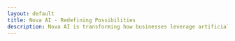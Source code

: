 ```yaml
---
layout: default
title: Nova AI - Redefining Possibilities
description: Nova AI is transforming how businesses leverage artificial intelligence with our cutting-edge platform. Discover the future of AI innovation.
---
```


<!-- Hero Section -->
<section class="hero relative overflow-hidden min-h-screen flex items-center">
  <div class="absolute inset-0 bg-gradient-to-br from-gray-900 via-indigo-900 to-black"></div>
  <div class="absolute inset-0 opacity-30">
    <div class="stars"></div>
  </div>
  
  <div class="container mx-auto px-4 sm:px-6 lg:px-8 py-24 relative z-10">
    <div class="text-center max-w-5xl mx-auto">
      <div class="mb-6 inline-block">
        <div class="rounded-full bg-gradient-to-r from-purple-600 to-blue-500 p-1 glow-effect">
          <div class="bg-black bg-opacity-50 rounded-full px-4 py-1 backdrop-blur-sm">
            <span class="text-white font-medium">Beta Version Now Available</span>
          </div>
        </div>
      </div>
      
      <h1 class="text-5xl md:text-7xl lg:text-8xl font-extrabold tracking-tight text-white mb-6 animate-fade-in">
        <span class="bg-clip-text text-transparent bg-gradient-to-r from-blue-400 to-purple-600">NOVA AI</span>
      </h1>
      
      <p class="text-xl md:text-2xl text-gray-300 max-w-3xl mx-auto mb-10 animate-fade-in-delay">
        Sites beyond imagination.<br>
        One prompt away.
      </p>
      
      <div class="relative mb-10 max-w-3xl mx-auto">
        <div class="flex items-center bg-gray-800 bg-opacity-60 rounded-full p-2 backdrop-blur-sm border border-gray-700 shadow-glow">
          <div class="text-purple-400 px-3">
            <i class="lucide-sparkles text-xl"></i>
          </div>
          <input type="text" class="bg-transparent text-white w-full py-2 px-4 focus:outline-none" placeholder="Describe your project idea...">
          <button class="btn-primary rounded-full py-2 px-6 ml-2">Generate</button>
        </div>
      </div>
      
      <a href="#demo-video" class="inline-flex items-center text-gray-300 hover:text-white transition-colors">
        <i class="lucide-play-circle mr-2 text-purple-400"></i>
        <span>Watch the demo</span>
      </a>
    </div>
  </div>
  
  <div class="absolute bottom-0 left-0 right-0 h-24 bg-gradient-to-t from-black to-transparent"></div>
</section>

<!-- Overview Section -->
<section id="overview" class="py-20 bg-black">
  <div class="container mx-auto px-4 sm:px-6 lg:px-8">
    <div class="max-w-3xl mx-auto text-center mb-16">
      <h2 class="text-3xl md:text-4xl font-bold mb-6 text-white">Redefining What's Possible</h2>
      <p class="text-xl text-gray-300">
        Nova AI combines cutting-edge neural networks and natural language processing to create beautiful, functional websites from simple text descriptions.
      </p>
    </div>
    
    <div class="grid md:grid-cols-3 gap-8">
      <div class="bg-gradient-to-br from-gray-900 to-gray-800 rounded-xl p-8 transform transition duration-300 hover:scale-105 border border-gray-800">
        <div class="text-purple-500 mb-4 text-4xl">
          <i class="lucide-brain"></i>
        </div>
        <h3 class="text-xl font-bold mb-4 text-white">Advanced AI</h3>
        <p class="text-gray-300">
          Our proprietary AI model understands context, intention, and design principles to deliver stunning results.
        </p>
      </div>
      
      <div class="bg-gradient-to-br from-gray-900 to-gray-800 rounded-xl p-8 transform transition duration-300 hover:scale-105 border border-gray-800">
        <div class="text-blue-500 mb-4 text-4xl">
          <i class="lucide-zap"></i>
        </div>
        <h3 class="text-xl font-bold mb-4 text-white">Lightning Fast</h3>
        <p class="text-gray-300">
          Generate complete websites in seconds, not hours or days. From concept to deployment in record time.
        </p>
      </div>
      
      <div class="bg-gradient-to-br from-gray-900 to-gray-800 rounded-xl p-8 transform transition duration-300 hover:scale-105 border border-gray-800">
        <div class="text-green-500 mb-4 text-4xl">
          <i class="lucide-code"></i>
        </div>
        <h3 class="text-xl font-bold mb-4 text-white">Production Ready</h3>
        <p class="text-gray-300">
          Clean, optimized code that's ready for production. No technical debt, just beautiful, functional websites.
        </p>
      </div>
    </div>
  </div>
</section>

<!-- Features Section -->
<section id="features" class="py-20 bg-gradient-to-b from-black to-gray-900">
  <div class="container mx-auto px-4 sm:px-6 lg:px-8">
    <div class="max-w-3xl mx-auto text-center mb-16">
      <h2 class="text-3xl md:text-4xl font-bold mb-6 text-white">Powerful Features</h2>
      <p class="text-xl text-gray-300">
        Nova AI comes packed with features that make web development faster, more intuitive, and more powerful than ever before.
      </p>
    </div>
    
    <div class="grid md:grid-cols-2 gap-12 items-center mb-24">
      <div class="order-2 md:order-1">
        <h3 class="text-2xl font-bold mb-4 text-white">Natural Language to Code</h3>
        <p class="text-gray-300 mb-6">
          Simply describe what you want, and Nova AI will generate beautifully structured HTML, CSS, and JavaScript code tailored to your needs.
        </p>
        <ul class="space-y-2 text-gray-300">
          <li class="flex items-start">
            <i class="lucide-check-circle text-purple-500 mr-2 mt-1"></i>
            <span>Support for modern frameworks</span>
          </li>
          <li class="flex items-start">
            <i class="lucide-check-circle text-purple-500 mr-2 mt-1"></i>
            <span>Responsive designs by default</span>
          </li>
          <li class="flex items-start">
            <i class="lucide-check-circle text-purple-500 mr-2 mt-1"></i>
            <span>Accessibility built-in</span>
          </li>
        </ul>
      </div>
      <div class="order-1 md:order-2 bg-gray-900 rounded-xl p-6 border border-gray-800 shadow-glow">
        <div class="code-window">
          <div class="code-header flex justify-between items-center mb-4 px-4">
            <div class="flex space-x-2">
              <div class="w-3 h-3 rounded-full bg-red-500"></div>
              <div class="w-3 h-3 rounded-full bg-yellow-500"></div>
              <div class="w-3 h-3 rounded-full bg-green-500"></div>
            </div>
            <div class="text-xs text-gray-400">example.html</div>
          </div>
          <div class="code-content bg-gray-950 rounded-lg p-4 overflow-hidden text-sm">
            <pre class="text-gray-300"><span class="text-blue-400">&lt;div</span> <span class="text-green-400">class</span>=<span class="text-yellow-300">"hero-section"</span><span class="text-blue-400">&gt;</span>
  <span class="text-blue-400">&lt;h1&gt;</span>Welcome to the Future<span class="text-blue-400">&lt;/h1&gt;</span>
  <span class="text-blue-400">&lt;p&gt;</span>AI-generated in seconds<span class="text-blue-400">&lt;/p&gt;</span>
  <span class="text-gray-500">// Much more code...</span>
<span class="text-blue-400">&lt;/div&gt;</span></pre>
          </div>
        </div>
      </div>
    </div>
    
    <div class="grid md:grid-cols-2 gap-12 items-center">
      <div class="bg-gray-900 rounded-xl overflow-hidden border border-gray-800 shadow-glow">
        <img src="https://via.placeholder.com/600x400/1a1a2e/ffffff?text=AI+Design+Engine" alt="AI Design Engine Interface" class="w-full">
      </div>
      <div>
        <h3 class="text-2xl font-bold mb-4 text-white">AI Design Engine</h3>
        <p class="text-gray-300 mb-6">
          Our AI doesn't just write code - it designs beautiful, functional interfaces that follow modern design principles and best practices.
        </p>
        <ul class="space-y-2 text-gray-300">
          <li class="flex items-start">
            <i class="lucide-check-circle text-purple-500 mr-2 mt-1"></i>
            <span>Custom color schemes</span>
          </li>
          <li class="flex items-start">
            <i class="lucide-check-circle text-purple-500 mr-2 mt-1"></i>
            <span>Typography optimization</span>
          </li>
          <li class="flex items-start">
            <i class="lucide-check-circle text-purple-500 mr-2 mt-1"></i>
            <span>Interactive components</span>
          </li>
        </ul>
      </div>
    </div>
  </div>
</section>

<!-- Roadmap Section -->
<section id="roadmap" class="py-20 bg-black">
  <div class="container mx-auto px-4 sm:px-6 lg:px-8">
    <div class="max-w-3xl mx-auto text-center mb-16">
      <h2 class="text-3xl md:text-4xl font-bold mb-6 text-white">Roadmap</h2>
      <p class="text-xl text-gray-300">
        We're constantly evolving and improving Nova AI. Here's what's coming next.
      </p>
    </div>
    
    <div class="relative">
      <div class="absolute left-1/2 transform -translate-x-1/2 h-full w-1 bg-gray-800"></div>
      
      <div class="relative z-10">
        <!-- Roadmap Item 1 -->
        <div class="mb-12 md:mb-0 flex flex-col md:flex-row items-center">
          <div class="md:w-1/2 md:pr-12 md:text-right mb-6 md:mb-0">
            <div class="bg-gray-900 p-6 rounded-xl border border-gray-800 inline-block">
              <span class="text-purple-400 text-sm font-medium mb-2 block">Q2 2023</span>
              <h3 class="text-white text-xl font-bold mb-2">Beta Launch</h3>
              <p class="text-gray-300">Initial release with core features for early adopters.</p>
            </div>
          </div>
          <div class="roadmap-circle">
            <div class="w-12 h-12 rounded-full border-4 border-purple-500 bg-gray-900 flex items-center justify-center">
              <i class="lucide-check text-purple-500"></i>
            </div>
          </div>
          <div class="md:w-1/2 md:pl-12 hidden md:block"></div>
        </div>
        
        <!-- Roadmap Item 2 -->
        <div class="mb-12 md:mb-0 flex flex-col md:flex-row items-center mt-12">
          <div class="md:w-1/2 md:pr-12 hidden md:block"></div>
          <div class="roadmap-circle">
            <div class="w-12 h-12 rounded-full border-4 border-blue-500 bg-gray-900 flex items-center justify-center">
              <i class="lucide-code text-blue-500"></i>
            </div>
          </div>
          <div class="md:w-1/2 md:pl-12 mb-6 md:mb-0">
            <div class="bg-gray-900 p-6 rounded-xl border border-gray-800 inline-block">
              <span class="text-blue-400 text-sm font-medium mb-2 block">Q3 2023</span>
              <h3 class="text-white text-xl font-bold mb-2">Framework Integration</h3>
              <p class="text-gray-300">Support for React, Vue, and Angular components.</p>
            </div>
          </div>
        </div>
        
        <!-- Roadmap Item 3 -->
        <div class="mb-12 md:mb-0 flex flex-col md:flex-row items-center mt-12">
          <div class="md:w-1/2 md:pr-12 md:text-right mb-6 md:mb-0">
            <div class="bg-gray-900 p-6 rounded-xl border border-gray-800 inline-block">
              <span class="text-green-400 text-sm font-medium mb-2 block">Q4 2023</span>
              <h3 class="text-white text-xl font-bold mb-2">API & Integrations</h3>
              <p class="text-gray-300">Connect with third-party services and databases.</p>
            </div>
          </div>
          <div class="roadmap-circle">
            <div class="w-12 h-12 rounded-full border-4 border-green-500 bg-gray-900 flex items-center justify-center">
              <i class="lucide-plug text-green-500"></i>
            </div>
          </div>
          <div class="md:w-1/2 md:pl-12 hidden md:block"></div>
        </div>
        
        <!-- Roadmap Item 4 -->
        <div class="flex flex-col md:flex-row items-center mt-12">
          <div class="md:w-1/2 md:pr-12 hidden md:block"></div>
          <div class="roadmap-circle">
            <div class="w-12 h-12 rounded-full border-4 border-orange-500 bg-gray-900 flex items-center justify-center">
              <i class="lucide-rocket text-orange-500"></i>
            </div>
          </div>
          <div class="md:w-1/2 md:pl-12">
            <div class="bg-gray-900 p-6 rounded-xl border border-gray-800 inline-block">
              <span class="text-orange-400 text-sm font-medium mb-2 block">Q1 2024</span>
              <h3 class="text-white text-xl font-bold mb-2">Enterprise Edition</h3>
              <p class="text-gray-300">Advanced features for large-scale business applications.</p>
            </div>
          </div>
        </div>
      </div>
    </div>
  </div>
</section>

<!-- Under Construction / Coming Soon Section -->
<section class="py-20 bg-gradient-to-t from-black to-indigo-900 relative overflow-hidden">
  <div class="absolute inset-0 opacity-20">
    <div class="constellations"></div>
  </div>
  
  <div class="container mx-auto px-4 sm:px-6 lg:px-8 relative z-10">
    <div class="max-w-4xl mx-auto text-center">
      <div class="inline-block mb-6">
        <div class="rounded-full bg-gray-800 bg-opacity-60 px-6 py-2 backdrop-blur-sm border border-indigo-500/30">
          <span class="text-indigo-300 font-medium">Coming Soon</span>
        </div>
      </div>
      
      <h2 class="text-4xl md:text-5xl font-bold mb-8 text-white">Something Extraordinary is Being Built</h2>
      
      <p class="text-xl text-gray-300 mb-12">
        We're working on the next generation of AI-powered tools that will transform how you interact with technology. 
        Stay tuned for more features as we continue to push the boundaries of what's possible.
      </p>
      
      <div class="inline-block bg-gray-900 bg-opacity-50 backdrop-blur-md p-8 rounded-xl border border-gray-800 shadow-glow">
        <h3 class="text-2xl font-bold mb-6 text-white">Get Early Access</h3>
        <div class="flex flex-col sm:flex-row gap-4">
          <input type="email" placeholder="Enter your email" class="px-6 py-3 bg-gray-800 bg-opacity-70 border border-gray-700 rounded-lg text-white placeholder-gray-400 focus:outline-none focus:ring-2 focus:ring-indigo-500">
          <button class="btn-primary px-8 py-3 rounded-lg whitespace-nowrap">Join Waitlist</button>
        </div>
      </div>
    </div>
  </div>
</section>

<!-- FAQ Section -->
<section id="faq" class="py-20 bg-black">
  <div class="container mx-auto px-4 sm:px-6 lg:px-8">
    <div class="max-w-3xl mx-auto text-center mb-16">
      <h2 class="text-3xl md:text-4xl font-bold mb-6 text-white">Frequently Asked Questions</h2>
      <p class="text-xl text-gray-300">
        Have questions about Nova AI? We've got answers.
      </p>
    </div>
    
    <div class="max-w-3xl mx-auto">
      <div class="space-y-6">
        <!-- FAQ Item 1 -->
        <div class="bg-gray-900 rounded-xl overflow-hidden border border-gray-800">
          <button class="faq-toggle w-full text-left px-6 py-4 flex justify-between items-center">
            <span class="text-lg font-medium text-white">What exactly does Nova AI do?</span>
            <i class="lucide-chevron-down text-gray-400"></i>
          </button>
          <div class="faq-content px-6 py-4 border-t border-gray-800 bg-gray-900 hidden">
            <p class="text-gray-300">
              Nova AI is a cutting-edge platform that uses artificial intelligence to generate complete, functioning websites from simple text descriptions. Just describe what you want, and our AI will create the code, design, and structure for you.
            </p>
          </div>
        </div>
        
        <!-- FAQ Item 2 -->
        <div class="bg-gray-900 rounded-xl overflow-hidden border border-gray-800">
          <button class="faq-toggle w-full text-left px-6 py-4 flex justify-between items-center">
            <span class="text-lg font-medium text-white">Do I need coding experience to use Nova AI?</span>
            <i class="lucide-chevron-down text-gray-400"></i>
          </button>
          <div class="faq-content px-6 py-4 border-t border-gray-800 bg-gray-900 hidden">
            <p class="text-gray-300">
              Not at all! Nova AI is designed to be accessible to everyone, regardless of technical background. Our natural language interface allows you to simply describe what you want, and our AI handles the technical implementation.
            </p>
          </div>
        </div>
        
        <!-- FAQ Item 3 -->
        <div class="bg-gray-900 rounded-xl overflow-hidden border border-gray-800">
          <button class="faq-toggle w-full text-left px-6 py-4 flex justify-between items-center">
            <span class="text-lg font-medium text-white">How much does Nova AI cost?</span>
            <i class="lucide-chevron-down text-gray-400"></i>
          </button>
          <div class="faq-content px-6 py-4 border-t border-gray-800 bg-gray-900 hidden">
            <p class="text-gray-300">
              During our beta phase, we're offering limited free access to early adopters. We'll announce our pricing plans closer to our official launch, with options for individuals, teams, and enterprise users.
            </p>
          </div>
        </div>
        
        <!-- FAQ Item 4 -->
        <div class="bg-gray-900 rounded-xl overflow-hidden border border-gray-800">
          <button class="faq-toggle w-full text-left px-6 py-4 flex justify-between items-center">
            <span class="text-lg font-medium text-white">Can I customize the generated code?</span>
            <i class="lucide-chevron-down text-gray-400"></i>
          </button>
          <div class="faq-content px-6 py-4 border-t border-gray-800 bg-gray-900 hidden">
            <p class="text-gray-300">
              Absolutely! While Nova AI generates production-ready code, you have full access to edit, customize, and extend it as needed. Our code is clean, well-documented, and follows industry best practices.
            </p>
          </div>
        </div>
      </div>
    </div>
  </div>
</section>

<!-- CTA Section -->
<section class="py-16 bg-gradient-to-br from-purple-900 to-indigo-900">
  <div class="container mx-auto px-4 sm:px-6 lg:px-8">
    <div class="max-w-4xl mx-auto text-center">
      <h2 class="text-3xl md:text-4xl font-bold mb-8 text-white">Ready to transform your web development?</h2>
      <div class="flex flex-col sm:flex-row justify-center gap-4">
        <a href="{{ '/contact/' | relative_url }}" class="btn-white px-8 py-3 rounded-lg">Get in Touch</a>
        <a href="#" class="btn-outline-white px-8 py-3 rounded-lg">Join Beta</a>
      </div>
    </div>
  </div>
</section>

<style>
  /* Star background animation */
  .stars {
    background: url(data:image/svg+xml;base64,PHN2ZyB3aWR0aD0iMTAiIGhlaWdodD0iMTAiIHhtbG5zPSJodHRwOi8vd3d3LnczLm9yZy8yMDAwL3N2ZyI+PHBhdGggZD0iTTUgMEwyLjUgMS43TDAgNUwyLjUgOC4zTDUgMTBMNy41IDguM0wxMCA1TDcuNSAxLjdMNSAwWk0wIDBWMUgxVjBIMFpNOSAwVjFIMTBWMEg5Wk0wIDlWMTBIMVY5SDBaTTkgOVYxMEgxMFY5SDlaIiBmaWxsPSIjRkZGIiBmaWxsLW9wYWNpdHk9IjAuMiIvPjwvc3ZnPg==);
    width: 100%;
    height: 100%;
    animation: stars-move 50s linear infinite;
  }
  
  .constellations {
    background: radial-gradient(circle at 20% 30%, rgba(255, 255, 255, 0.3) 1px, transparent 1px),
                radial-gradient(circle at 50% 80%, rgba(255, 255, 255, 0.2) 1px, transparent 1px),
                radial-gradient(circle at 80% 10%, rgba(255, 255, 255, 0.2) 2px, transparent 2px),
                radial-gradient(circle at 15% 60%, rgba(255, 255, 255, 0.2) 2px, transparent 2px),
                radial-gradient(circle at 35% 90%, rgba(255, 255, 255, 0.3) 1px, transparent 1px),
                radial-gradient(circle at 60% 40%, rgba(255, 255, 255, 0.3) 1px, transparent 1px),
                radial-gradient(circle at 90% 70%, rgba(255, 255, 255, 0.2) 1px, transparent 1px);
    background-size: 300px 300px;
    width: 100%;
    height: 100%;
  }
  
  @keyframes stars-move {
    0% { background-position: 0 0; }
    100% { background-position: 10000px 5000px; }
  }
  
  /* Animations */
  .animate-fade-in {
    opacity: 0;
    animation: fade-in 1s ease-out forwards;
  }
  
  .animate-fade-in-delay {
    opacity: 0;
    animation: fade-in 1s ease-out 0.3s forwards;
  }
  
  @keyframes fade-in {
    from { opacity: 0; transform: translateY(20px); }
    to { opacity: 1; transform: translateY(0); }
  }
  
  /* Button styles */
  .btn-primary {
    background: linear-gradient(to right, #6366f1, #8b5cf6);
    color: white;
    font-weight: 500;
    border-radius: 0.5rem;
    transition: all 0.3s ease;
  }
  
  .btn-primary:hover {
    transform: translateY(-2px);
    box-shadow: 0 10px 25px -5px rgba(99, 102, 241, 0.5);
  }
  
  .btn-white {
    background: white;
    color: #4f46e5;
    font-weight: 500;
    transition: all 0.3s ease;
  }
  
  .btn-white:hover {
    transform: translateY(-2px);
    box-shadow: 0 10px 25px -5px rgba(255, 255, 255, 0.3);
  }
  
  .btn-outline-white {
    background: transparent;
    color: white;
    font-weight: 500;
    border: 2px solid rgba(255, 255, 255, 0.5);
    transition: all 0.3s ease;
  }
  
  .btn-outline-white:hover {
    background: rgba(255, 255, 255, 0.1);
    transform: translateY(-2px);
  }
  
  /* Glowing effect */
  .shadow-glow {
    box-shadow: 0 0 20px rgba(99, 102, 241, 0.2);
  }
  
  .glow-effect {
    box-shadow: 0 0 15px rgba(139, 92, 246, 0.5);
  }
  
  /* Roadmap styles */
  .roadmap-circle {
    position: relative;
    z-index: 20;
    flex-shrink: 0;
  }
  
  /* FAQ toggle functionality */
  .faq-toggle[aria-expanded="true"] .lucide-chevron-down {
    transform: rotate(180deg);
  }
</style>

<script>
  document.addEventListener('DOMContentLoaded', function() {
    // FAQ Accordion functionality
    const faqToggles = document.querySelectorAll('.faq-toggle');
    
    faqToggles.forEach(toggle => {
      toggle.addEventListener('click', () => {
        const expanded = toggle.getAttribute('aria-expanded') === 'true' || false;
        toggle.setAttribute('aria-expanded', !expanded);
        
        const content = toggle.nextElementSibling;
        if (expanded) {
          content.classList.add('hidden');
        } else {
          content.classList.remove('hidden');
        }
      });
    });
  });
</script> 